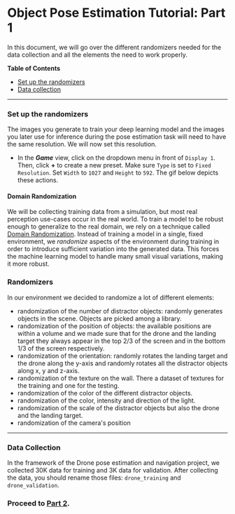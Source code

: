 # Object Pose Estimation Tutorial: Part 1

In this document, we will go over the different randomizers needed for the data collection and all the elements the need to work properly.  


**Table of Contents**
  - [Set up the randomizers](#step-1)
  - [Data collection](#step-2)

---


### <a name="step-1">Set up the randomizers</a>
The images you generate to train your deep learning model and the images you later use for inference during the pose estimation task will need to have the same resolution. We will now set this resolution.

- In the ***Game*** view, click on the dropdown menu in front of `Display 1`. Then, click **+** to create a new preset. Make sure `Type` is set to `Fixed Resolution`. Set `Width` to `1027` and `Height` to `592`. The gif below depicts these actions. 


#### Domain Randomization
We will be collecting training data from a simulation, but most real perception use-cases occur in the real world. 
To train a model to be robust enough to generalize to the real domain, we rely on a technique called [Domain Randomization](https://arxiv.org/pdf/1703.06907.pdf). Instead of training a model in a single, fixed environment, we _randomize_ aspects of the environment during training in order to introduce sufficient variation into the generated data. This forces the machine learning model to handle many small visual variations, making it more robust.

### Randomizers 
In our environment we decided to randomize a lot of different elements:
- randomization of the number of distractor objects: randomly generates objects in the scene. Objects are picked among a library. 
- randomization of the position of objects: the available positions are within a volume and we made sure that for the drone and the landing target they always appear in the top 2/3 of the screen and in the bottom 1/3 of the screen respectively. 
- randomization of the orientation: randomly rotates the landing target and the drone along the y-axis and randomly rotates all the distractor objects along x, y and z-axis. 
- randomization of the texture on the wall. There a dataset of textures for the training and one for the testing. 
- randomization of the color of the different distractor objects. 
- randomization of the color, intensity and direction of the light.
- randomization of the scale of the distractor objects but also the drone and the landing target. 
- randomization of the camera's position


---
### <a name="step-2">Data Collection</a> 
In the framework of the Drone pose estimation and navigation project, we collected 30K data for training and 3K data for validation. 
After collecting the data, you should rename those files: `drone_training` and `drone_validation`. 

### Proceed to [Part 2](2_set_up_the_data_collection_scene.md).
